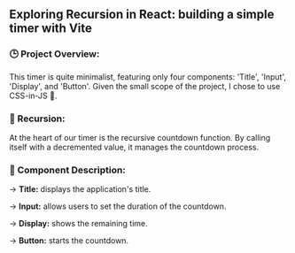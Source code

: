 ## Exploring Recursion in React: building a simple timer with Vite

### 🕒 Project Overview: 
This timer is quite minimalist, featuring only four components: 'Title', 'Input', 'Display', and 'Button'. Given the small scope of the project, I chose to use CSS-in-JS 🎨.

### 🔧 Recursion: 
At the heart of our timer is the recursive countdown function. By calling itself with a decremented value, it manages the countdown process.

### 🧩 Component Description:
→ **Title:** displays the application's title.

→ **Input:** allows users to set the duration of the countdown.

→ **Display:** shows the remaining time.

→ **Button:** starts the countdown.
